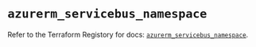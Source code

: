 # `azurerm_servicebus_namespace`

Refer to the Terraform Registory for docs: [`azurerm_servicebus_namespace`](https://registry.terraform.io/providers/hashicorp/azurerm/3.53.0/docs/resources/servicebus_namespace).
